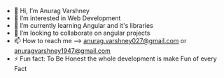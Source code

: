 - 👋 Hi, I’m Anurag Varshney
- 👀 I’m interested in Web Development
- 🌱 I’m currently learning Angular and it's libraries
- 💞️ I’m looking to collaborate on angular projects
- 📫 How to reach me --> anurag.varshney027@gmail.com or anuragvarshney1947@gmail.com
- ⚡ Fun fact: To Be Honest the whole development is make Fun of every Fact


